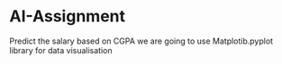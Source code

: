 # AI-Assignment
Predict the salary based on CGPA
we are going to use Matplotib.pyplot library for data visualisation
